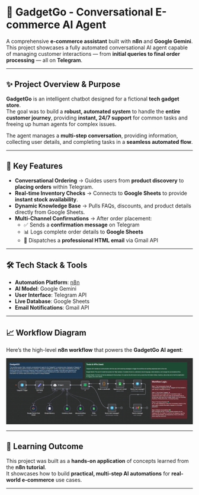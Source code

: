 # 🤖 GadgetGo - Conversational E-commerce AI Agent

A comprehensive **e-commerce assistant** built with **n8n** and **Google Gemini**.  
This project showcases a fully automated conversational AI agent capable of managing customer interactions — from **initial queries to final order processing** — all on **Telegram**.

---

## ✨ Project Overview & Purpose
**GadgetGo** is an intelligent chatbot designed for a fictional **tech gadget store**.  
The goal was to build a **robust, automated system** to handle the **entire customer journey**, providing **instant, 24/7 support** for common tasks and freeing up human agents for complex issues.

The agent manages a **multi-step conversation**, providing information, collecting user details, and completing tasks in a **seamless automated flow**.

---

## 🚀 Key Features
- **Conversational Ordering** → Guides users from **product discovery** to **placing orders** within Telegram.  
- **Real-time Inventory Checks** → Connects to **Google Sheets** to provide **instant stock availability**.  
- **Dynamic Knowledge Base** → Pulls FAQs, discounts, and product details directly from Google Sheets.  
- **Multi-Channel Confirmations** → After order placement:  
  - ✅ Sends a **confirmation message** on Telegram  
  - 📊 Logs complete order details to **Google Sheets**  
  - 📧 Dispatches a **professional HTML email** via Gmail API  

---

## 🛠️ Tech Stack & Tools
- **Automation Platform**: [n8n](https://n8n.io/)  
- **AI Model**: Google Gemini  
- **User Interface**: Telegram API  
- **Live Database**: Google Sheets  
- **Email Notifications**: Gmail API  

---

## 📈 Workflow Diagram
Here’s the high-level **n8n workflow** that powers the **GadgetGo AI agent**:

![n8n Workflow](./gadgetgo.jpg)

---

## 📌 Learning Outcome
This project was built as a **hands-on application** of concepts learned from the **n8n tutorial**.  
It showcases how to build **practical, multi-step AI automations** for **real-world e-commerce** use cases.

---
